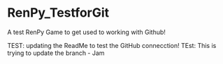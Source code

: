 # RenPy_TestforGit
A test RenPy Game to get used to working with Github!

TEST: updating the ReadMe to test the GitHub connecction!
TEst: This is trying to update the branch - Jam
